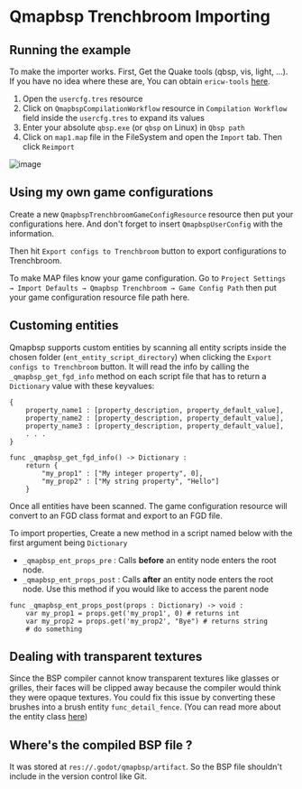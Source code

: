 # Qmapbsp Trenchbroom Importing

## Running the example
To make the importer works. First, Get the Quake tools (qbsp, vis, light, ...). If you have no idea where these are, You can obtain `ericw-tools` [here](https://github.com/ericwa/ericw-tools/releases/).

1. Open the `usercfg.tres` resource
2. Click on `QmapbspCompilationWorkflow` resource in `Compilation Workflow` field inside the `usercfg.tres` to expand its values
3. Enter your absolute `qbsp.exe` (or `qbsp` on Linux) in `Qbsp path`
4. Click on `map1.map` file in the FileSystem and open the `Import` tab. Then click `Reimport`

![image](https://user-images.githubusercontent.com/13400398/216836079-c8306dba-3823-41b4-9ec1-1b1ef775b7a8.png)

## Using my own game configurations
Create a new `QmapbspTrenchbroomGameConfigResource` resource then put your configurations here. And don't forget to insert `QmapbspUserConfig` with the information.

Then hit `Export configs to Trenchbroom` button to export configurations to Trenchbroom.

To make MAP files know your game configuration. Go to `Project Settings → Import Defaults → Qmapbsp Trenchbroom → Game Config Path` then put your game configuration resource file path here.

## Customing entities
Qmapbsp supports custom entities by scanning all entity scripts inside the chosen folder (`ent_entity_script_directory`) when clicking the `Export configs to Trenchbroom` button. It will read the info by calling the `_qmapbsp_get_fgd_info` method on each script file that has to return a `Dictionary` value with these keyvalues:
```gdscript
{
	property_name1 : [property_description, property_default_value],
	property_name2 : [property_description, property_default_value],
	property_name3 : [property_description, property_default_value],
	. . .
}
```
```gdscript
func _qmapbsp_get_fgd_info() -> Dictionary :
	return {
		"my_prop1" : ["My integer property", 0],
		"my_prop2" : ["My string property", "Hello"]
	}
```
Once all entities have been scanned. The game configuration resource will convert to an FGD class format and export to an FGD file.

To import properties, Create a new method in a script named below with the first argument being `Dictionary`

 - `_qmapbsp_ent_props_pre` : Calls **before** an entity node enters the root node.
 - `_qmapbsp_ent_props_post` : Calls **after** an entity node enters the root node. Use this method if you would like to access the parent node
 
```gdscript
func _qmapbsp_ent_props_post(props : Dictionary) -> void :
	var my_prop1 = props.get('my_prop1', 0) # returns int
	var my_prop2 = props.get('my_prop2', "Bye") # returns string
	# do something
```

## Dealing with transparent textures
Since the BSP compiler cannot know transparent textures like glasses or grilles, their faces will be clipped away because the compiler would think they were opaque textures. You could fix this issue by converting these brushes into a brush entity `func_detail_fence`. (You can read more about the entity class [here](http://ericwa.github.io/ericw-tools/doc/qbsp.html#DETAIL%20VARIANTS))

## Where's the compiled BSP file ?
It was stored at `res://.godot/qmapbsp/artifact`. So the BSP file shouldn't include in the version control like Git.
